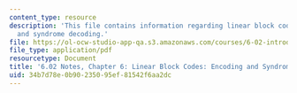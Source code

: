 ```yaml
---
content_type: resource
description: 'This file contains information regarding linear block codes: encoding
  and syndrome decoding.'
file: https://ol-ocw-studio-app-qa.s3.amazonaws.com/courses/6-02-introduction-to-eecs-ii-digital-communication-systems-fall-2012/34b7d78e0b90235095ef81542f6aa2dc_MIT6_02F12_chap06.pdf
file_type: application/pdf
resourcetype: Document
title: '6.02 Notes, Chapter 6: Linear Block Codes: Encoding and Syndrome Decoding'
uid: 34b7d78e-0b90-2350-95ef-81542f6aa2dc
---
```

